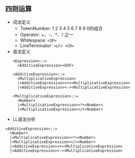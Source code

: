 ## 四则运算
+ 词法定义
  + TokenNumber: 1 2 3 4 5 6 7 8 9 0的组合
  + Operator: +、-、*、/ 之一
  + Whitespace: `<SP>`
  + LineTerminator: `<LF> <CR>`
+ 语法定义
  ```
  <Expression>::=
    <AdditiveExpression><EOF>
    
  <AdditiveExpression>::=
    <MultiplicativeExpression>
    |<AdditiveExpression><+><MultiplicativeExpression>
    |<AdditiveExpression><-><MultiplicativeExpression>
    
  <MultiplicativeExpression>::=
    <Number>
    |<MultiplicativeExpression><*><Number>
    |<MultiplicativeExpression></><Number>
  ```
 + LL语法分析
  ```
  <AdditiveExpression>::=
    <Number>
    |<MultiplicativeExpression><*><Number>
    |<MultiplicativeExpression></><Number>
    |<AdditiveExpression><+><MultiplicativeExpression>
    |<AdditiveExpression><-><MultiplicativeExpression>
  ```
